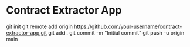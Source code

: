 # Contract Extractor App

git init
git remote add origin https://github.com/your-username/contract-extractor-app.git
git add .
git commit -m "Initial commit"
git push -u origin main

